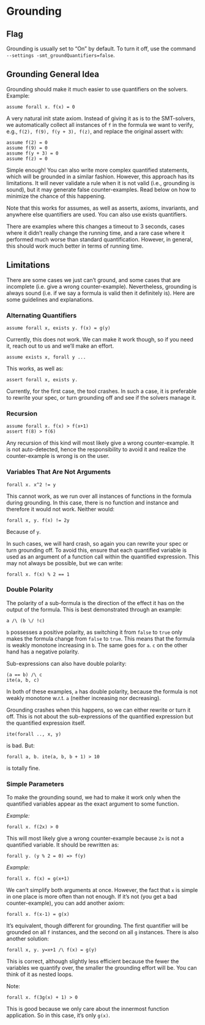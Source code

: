# Grounding 

## Flag

Grounding is usually set to “On” by default. To turn it off, use the command
`--settings -smt_groundQuantifiers=false`.

 
## Grounding General Idea

Grounding should make it much easier to use quantifiers on the solvers.
Example:

```
assume forall x. f(x) = 0
```

A very natural init state axiom. Instead of giving it as is to the SMT-solvers,
we automatically collect all instances of `f` in the formula we want to verify,
e.g., `f(2), f(9), f(y + 3), f(z)`, and replace the original assert with:

```
assume f(2) = 0
assume f(9) = 0
assume f(y + 3) = 0
assume f(z) = 0
```

Simple enough! You can also write more complex quantified statements, which
will be grounded in a similar fashion. However, this approach has its
limitations. It will never validate a rule when it is not valid (i.e.,
grounding is sound), but it may generate false counter-examples. Read below on
how to minimize the chance of this happening.

Note that this works for assumes, as well as asserts, axioms, invariants, and
anywhere else quantifiers are used. You can also use exists quantifiers.

There are examples where this changes a timeout to 3 seconds, cases where it
didn’t really change the running time, and a rare case where it performed much
worse than standard quantification. However, in general, this should work much
better in terms of running time.

 
## Limitations

There are some cases we just can’t ground, and some cases that are incomplete
(i.e. give a wrong counter-example). Nevertheless, grounding is always sound
(i.e. if we say a formula is valid then it definitely is). Here are some
guidelines and explanations.
 
### Alternating Quantifiers

```
assume forall x, exists y. f(x) = g(y)
```

Currently, this does not work. We can make it work though, so if you need it,
reach out to us and we’ll make an effort.

```
assume exists x, forall y ...
```

This works, as well as:

```
assert forall x, exists y.
```

Currently, for the first case, the tool crashes. In such a case, it is
preferable to rewrite your spec, or turn grounding off and see if the solvers
manage it.
 
### Recursion

```
assume forall x. f(x) > f(x+1)
assert f(8) > f(6)
```

Any recursion of this kind will most likely give a wrong counter-example. It is
not auto-detected, hence the responsibility to avoid it and realize the
counter-example is wrong is on the user.

 
### Variables That Are Not Arguments

```
forall x. x^2 != y
```

This cannot work, as we run over all instances of functions in the formula
during grounding. In this case, there is no function and instance and therefore
it would not work. Neither would:

```
forall x, y. f(x) != 2y
```

Because of `y`. 

In such cases, we will hard crash, so again you can rewrite your spec or turn
grounding off. To avoid this, ensure that each quantified variable is used as
an argument of a function call within the quantified expression. This may not
always be possible, but we can write:

```
forall x. f(x) % 2 == 1
```
 
### Double Polarity

The polarity of a sub-formula is the direction of the effect it has on the
output of the formula. This is best demonstrated through an example:

```
a /\ (b \/ !c)
```

`b` possesses a positive polarity, as switching it from `false` to `true` only
makes the formula change from `false` to `true`. This means that the formula is
weakly monotone increasing in `b`. The same goes for `a`. `c` on the other hand
has a negative polarity.

Sub-expressions can also have double polarity:
```
(a == b) /\ c
ite(a, b, c)
```

In both of these examples, `a` has double polarity, because the formula is not
weakly monotone w.r.t. `a` (neither increasing nor decreasing). 

Grounding crashes when this happens, so we can either rewrite or turn it off.
This is not about the sub-expressions of the quantified expression but the
quantified expression itself.

```
ite(forall .., x, y)
```

is bad. But:
```
forall a, b. ite(a, b, b + 1) > 10
```

is totally fine.

 

 
### Simple Parameters

To make the grounding sound, we had to make it work only when the quantified
variables appear as the exact argument to some function. 

_Example:_ 
```
forall x. f(2x) > 0
```

This will most likely give a wrong counter-example because `2x` is not a
quantified variable. It should be rewritten as:

```
forall y. (y % 2 = 0) => f(y) 
```

_Example:_
```
forall x. f(x) = g(x+1)
```

We can’t simplify both arguments at once. However, the fact that `x` is simple
in one place is more often than not enough. If it’s not (you get a bad
counter-example), you can add another axiom:
```
forall x. f(x-1) = g(x)
```

It’s equivalent, though different for grounding. The first quantifier will be
grounded on all `f` instances, and the second on all `g` instances. There is
also another solution:
```
forall x, y. y=x+1 /\ f(x) = g(y)
```

This is correct, although slightly less efficient because the fewer the
variables we quantify over, the smaller the grounding effort will be. You can
think of it as nested loops.

Note:
```
forall x. f(3g(x) + 1) > 0
```

This is good because we only care about the innermost function application. So
in this case, it’s only `g(x)`.
